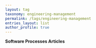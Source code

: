 ```yaml
---
layout: tag
taxonomy: engineering-management
permalink: /tags/engineering-management
entries_layout: list
author_profile: true
---
```

**Software Processes Articles**